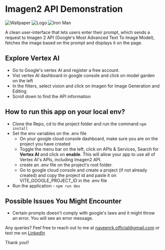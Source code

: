 # Imagen2 API Demonstration

![Wallpaper](./src/assets/image1.png)
![Logo](./src/assets/image2.png)
![Iron Man](./src/assets/image3.png)

A clean user-interface that lets users enter their prompt, which sends a request to Imagen 2 API (Google's Most Advanced Text To Image Model), fetches the image based on the prompt and displays it on the page.

## Explore Vertex AI

- Go to Google's vertex AI and register a free account.
- Vist vertex AI dashboard in google console and click on model garden on the left
- In the filters, select vision and click on Imagen for Image Generation and Editing
- Scroll down to find the API information

## How to run this app on your local env?

- Clone the Repo, cd to the project folder and run the command ```npm install```
- Set the env variables on the .env file
    - On your google cloud console dashboard, make sure you are on the project you have created
    - Toggle the menu bar on the left, click on APIs & Services, Search for <strong>Vertex AI</strong> and click on <strong>enable</strong>. This will allow your app to use all of Vertex AI's APIs, including Imagen2 API.
    - create an .env file on the project's root folder.
    - Go to google cloud console and create a project (if not already created) and copy the project id and paste it on VITE_GOOGLE_PROJECT_ID in the .env file
- Run the application - ```npm run dev```

## Possible Issues You Might Encounter

- Certain prompts doesn't comply with google's laws and it might throw an error. You will see an error message.

Any queries? Feel free to reach out to me at naveenrk.official@gmail.com or text me on [LinkedIn](https://linkedin.com/in/naveen-rk)

Thank you!!